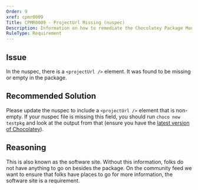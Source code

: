 ```yaml
---
Order: 9
xref: cpmr0009
Title: CPMR0009 - ProjectUrl Missing (nuspec)
Description: Information on how to remediate the Chocolatey Package Moderation Rule 0009
RuleType: Requirement
---
```


<?! Include "../../../../../shared/package-validator-rule-requirement.txt" /?>

## Issue

In the nuspec, there is a `<projectUrl />` element. It was found to be missing or empty in the package.

## Recommended Solution

Please update the nuspec to include a `<projectUrl />` element that is non-empty. If your nuspec file is missing this field, you should run `choco new testpkg` and look at the output from that (ensure you have the [latest version of Chocolatey](https://community.chocolatey.org/packages?q=id%3Achocolatey)).

## Reasoning

This is also known as the software site. Without this information, folks do not have anything to go on besides the package. On the community feed we want to ensure that folks have places to go for more information, the software site is a requirement.